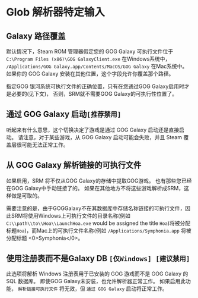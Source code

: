 # Glob 解析器特定输入

## Galaxy 路径覆盖

默认情况下，Steam ROM 管理器假定您的 GOG Galaxy 可执行文件位于 `C:\Program Files (x86)\GOG GalaxyClient.exe` 在Windows系统中， `/Applications/GOG Galaxy.app/Contents/MacOS/GOG Galaxy` 在Mac系统中。 如果你的 GOG Galaxy 安装在其他位置，这个字段允许你覆盖那个路径。

指定GOG 银河系统可执行文件的正确位置，只有在您通过GOG Galaxy启用时才是必要的(见下文)， 否则，SRM就不需要GOG Galaxy的可执行性位置了。

## 通过 GOG Galaxy 启动`[推荐禁用]`

听起来有什么意思，这个切换决定了游戏是通过 GOG Galaxy 启动还是直接启动。 请注意，对于某些游戏，从 GOG Galaxy 启动可能会失败，并且 Steam 覆盖层很可能无法正常工作。

## 从 GOG Galaxy 解析链接的可执行文件

如果启用，SRM 将不仅从GOG Galaxy的存储中提取GOG游戏。 也有那些您已经在GOG Galaxy中手动链接了的。 如果在其他地方不将这些游戏解析成SRM，这样做是可取的。

需要注意的是，由于GOGGalaxy不在其数据库中存储名称链接的可执行文件，因此SRM将使用Windows上可执行文件的目录名称(例如 `C:\\path\\to\\Hoa\\LaunchHoa.exe` would be assigned the title `Hoa`)将被分配标题`Hoa`)，而Mac上的可执行文件名称(例如 `/Applications/Symphonia.app` 将被分配标题 <0>Symphonia</0>。

## 使用注册表而不是Galaxy DB `[仅Windows] [建议禁用]`
此选项将解析 Windows 注册表用于已安装的 GOG 游戏而不是 GOG Galaxy 的 SQL 数据库。 即使GOG Galaxy未安装，也允许解析器正常工作。 如果启用此功能， `解析链接可执行文件` 将无效，但 `通过 GOG Galaxy` 启动将正常工作。